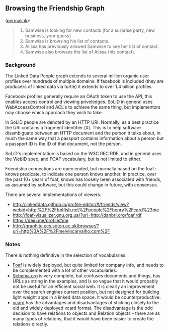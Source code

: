 ## Browsing the Friendship Graph

([permalink](https://www.w3.org/wiki/Socialwg/Social_API/User_stories#Browsing_the_Friendship_Graph)):


> 1. Samwise is looking for new contacts (for a surprise party, new business, your guess)
> 2. Samwise is browsing his list of contacts.
> 3. Alissa has previously allowed Samwise to see her list of contact.
> 4. Samwise also browses the list of Alissa (his contact).

### Background

The Linked Data People graph extends to several million organic user profiles over hundreds of multiple domains.  If facebook is included (they are producers of linked data via turtle) it extends to over 1.4 billion profiles.  

Facebook profiles generally require an OAuth token to use the API, this enables access control and viewing priveledges.  SoLiD in general uses WebAccessControl and ACL's to achieve the same thing, but implementors may choose which approach they wish to take.

In SoLiD people are denoted by an HTTP URI.  Normally, as a best practice the URI contains a fragment identifier (#).  This is to help software disambiguate between an HTTP document and the person it talks about, in much the same way that a passport contains information about a person but a passport ID is the ID of that document, not the person.

SoLiD's implementation is based on the W3C REC RDF, and in general uses the WebID spec, and FOAF vocabulary, but is not limited to either.

Friendship connections are open ended, but normally based on the foaf : knows predicate, to indicate one person knows another.  In practice, over the past 10+ years of foaf, knows has loosely been associated with friends, as assumed by software, but this could change in future, with consensus.

There are several implementations of viewers.

* http://linkeddata.github.io/profile-editor/#/friends/view?webid=http:%2F%2Fbblfish.net%2Fpeople%2Fhenry%2Fcard%23me
* http://foaf-visualizer.gnu.org.ua/?uri=http://danbri.org/foaf.rdf
* https://deiu.me/profile#me
* http://graphite.ecs.soton.ac.uk/browser/?uri=http%3A%2F%2Fmelvincarvalho.com%2F

### Notes

There is nothing definitive in the selection of vocabularies. 
 
  * [Foaf](http://xmlns.com/foaf/0.1/) is widely deployed, but quite limited for company info, and needs to be complemented with a lot of other vocabularies.
  * [Schema.org](https://schema.org/) is very complete, but confuses documents and things, has URLs as string in the examples, and is so vague that it would probably not be useful for an efficient social web. It is clearly an improvement over the search engines current position, but not designed for building light weight apps in a linked data space. It would be counterproductive.
  * [vcard](http://www.w3.org/TR/vcard-rdf/) has the advantages and disadvantages of sticking closely to the old and widely deployed vcard format. The disadvantage is the odd decision to have relations to objects and Relation objects - there are as many types of relations, that it would have been easier to create the relations directly.
